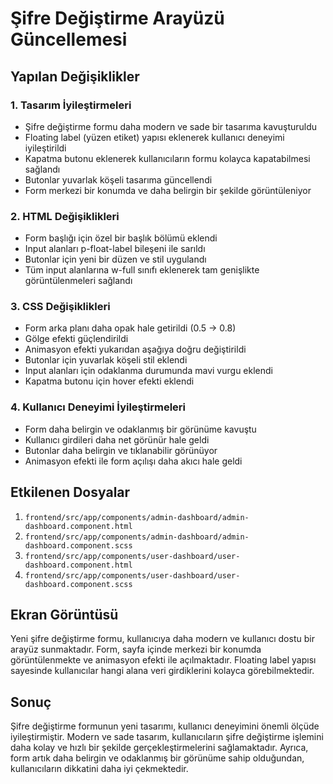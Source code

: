 # Şifre Değiştirme Arayüzü Güncellemesi

## Yapılan Değişiklikler

### 1. Tasarım İyileştirmeleri
- Şifre değiştirme formu daha modern ve sade bir tasarıma kavuşturuldu
- Floating label (yüzen etiket) yapısı eklenerek kullanıcı deneyimi iyileştirildi
- Kapatma butonu eklenerek kullanıcıların formu kolayca kapatabilmesi sağlandı
- Butonlar yuvarlak köşeli tasarıma güncellendi
- Form merkezi bir konumda ve daha belirgin bir şekilde görüntüleniyor

### 2. HTML Değişiklikleri
- Form başlığı için özel bir başlık bölümü eklendi
- Input alanları p-float-label bileşeni ile sarıldı
- Butonlar için yeni bir düzen ve stil uygulandı
- Tüm input alanlarına w-full sınıfı eklenerek tam genişlikte görüntülenmeleri sağlandı

### 3. CSS Değişiklikleri
- Form arka planı daha opak hale getirildi (0.5 -> 0.8)
- Gölge efekti güçlendirildi
- Animasyon efekti yukarıdan aşağıya doğru değiştirildi
- Butonlar için yuvarlak köşeli stil eklendi
- Input alanları için odaklanma durumunda mavi vurgu eklendi
- Kapatma butonu için hover efekti eklendi

### 4. Kullanıcı Deneyimi İyileştirmeleri
- Form daha belirgin ve odaklanmış bir görünüme kavuştu
- Kullanıcı girdileri daha net görünür hale geldi
- Butonlar daha belirgin ve tıklanabilir görünüyor
- Animasyon efekti ile form açılışı daha akıcı hale geldi

## Etkilenen Dosyalar
1. `frontend/src/app/components/admin-dashboard/admin-dashboard.component.html`
2. `frontend/src/app/components/admin-dashboard/admin-dashboard.component.scss`
3. `frontend/src/app/components/user-dashboard/user-dashboard.component.html`
4. `frontend/src/app/components/user-dashboard/user-dashboard.component.scss`

## Ekran Görüntüsü
Yeni şifre değiştirme formu, kullanıcıya daha modern ve kullanıcı dostu bir arayüz sunmaktadır. Form, sayfa içinde merkezi bir konumda görüntülenmekte ve animasyon efekti ile açılmaktadır. Floating label yapısı sayesinde kullanıcılar hangi alana veri girdiklerini kolayca görebilmektedir.

## Sonuç
Şifre değiştirme formunun yeni tasarımı, kullanıcı deneyimini önemli ölçüde iyileştirmiştir. Modern ve sade tasarım, kullanıcıların şifre değiştirme işlemini daha kolay ve hızlı bir şekilde gerçekleştirmelerini sağlamaktadır. Ayrıca, form artık daha belirgin ve odaklanmış bir görünüme sahip olduğundan, kullanıcıların dikkatini daha iyi çekmektedir. 